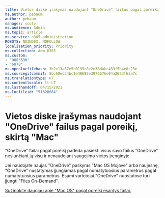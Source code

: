 ```yaml
---
title: Vietos diske įrašymas naudojant "OneDrive" failus pagal poreikį, skirtą "Mac"
ms.author: pebaum
author: pebaum
manager: scotv
ms.audience: Admin
ms.topic: article
ms.service: o365-administration
ROBOTS: NOINDEX, NOFOLLOW
localization_priority: Priority
ms.collection: Adm_O365
ms.custom:
- "9003530"
- "6878"
ms.openlocfilehash: 3b2e13a57e5b0195c8e2e38dabc439f5b4e8c23e
ms.sourcegitcommit: 8bc60ec34bc1e40685e3976576e04a2623f63a7c
ms.translationtype: HT
ms.contentlocale: lt-LT
ms.lasthandoff: 04/15/2021
ms.locfileid: "51828664"
---
```

# <a name="save-disk-space-with-onedrive-files-on-demand-for-mac"></a>Vietos diske įrašymas naudojant "OneDrive" failus pagal poreikį, skirtą "Mac"

"OneDrive" failai pagal poreikį padeda pasiekti visus savo failus "OneDrive" nesiunčiant jų visų ir nenaudojant saugojimo vietos įrenginyje.  

Jei naudojate naujas "OneDrive" paskyras "Mac OS Mojave" arba naujesnę, "OneDrive" nustatymas įjungiamas pagal numatytuosius parametrus pagal numatytuosius parametrus. Esami vartotojai "OneDrive" nuostatose turi įjungti "Files On-Demand".  

[Sužinokite daugiau apie "Mac OS" pagal poreikį esantys failai.](https://support.microsoft.com/office/529f6d53-e572-4922-a585-e7a318c135f0)
